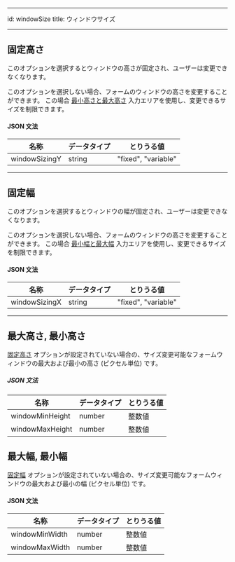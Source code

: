 - - -
id: windowSize title: ウィンドウサイズ
- - -


## 固定高さ


このオプションを選択するとウィンドウの高さが固定され、ユーザーは変更できなくなります。

このオプションを選択しない場合、フォームのウィンドウの高さを変更することができます。 この場合 [最小高さと最大高さ](#最大高さ-最小高さ) 入力エリアを使用し、変更できるサイズを制限できます。


#### JSON 文法

| 名称            | データタイプ | とりうる値               |
| ------------- | ------ | ------------------- |
| windowSizingY | string | "fixed", "variable" |


---

## 固定幅


このオプションを選択するとウィンドウの幅が固定され、ユーザーは変更できなくなります。

このオプションを選択しない場合、フォームのウィンドウの高さを変更することができます。 この場合 [最小幅と最大幅](#最大幅-最小幅) 入力エリアを使用し、変更できるサイズを制限できます。


#### JSON 文法

| 名称            | データタイプ | とりうる値               |
| ------------- | ------ | ------------------- |
| windowSizingX | string | "fixed", "variable" |

---



## 最大高さ, 最小高さ

[固定高さ](#固定高さ) オプションが設定されていない場合の、サイズ変更可能なフォームウィンドウの最大および最小の高さ (ピクセル単位) です。

##### JSON 文法

| 名称              | データタイプ | とりうる値 |
| --------------- | ------ | ----- |
| windowMinHeight | number | 整数値   |
| windowMaxHeight | number | 整数値   |


## 最大幅, 最小幅

[固定幅](#固定幅) オプションが設定されていない場合の、サイズ変更可能なフォームウィンドウの最大および最小の幅 (ピクセル単位) です。


#### JSON 文法

| 名称             | データタイプ | とりうる値 |
| -------------- | ------ | ----- |
| windowMinWidth | number | 整数値   |
| windowMaxWidth | number | 整数値   |


